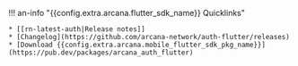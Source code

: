 !!! an-info "{{config.extra.arcana.flutter_sdk_name}} Quicklinks"

    * [[rn-latest-auth|Release notes]]
    * [Changelog](https://github.com/arcana-network/auth-flutter/releases)
    * [Download {{config.extra.arcana.mobile_flutter_sdk_pkg_name}}](https://pub.dev/packages/arcana_auth_flutter)